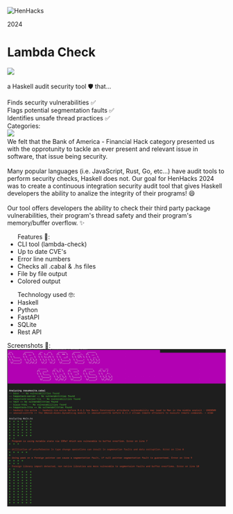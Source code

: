 ![HenHacks](https://d112y698adiu2z.cloudfront.net/photos/production/challenge_photos/002/690/576/datas/full_width.png)

<div class="flex justify-center items-center">
    <p class="text-[#06487E] text-xl font-bold">2024</p>
</div>

<!DOCTYPE html>
<html lang="en">
<head>
    <meta charset="UTF-8">
    <meta name="viewport" content="width=device-width, initial-scale=1.0">
    <!-- Include Tailwind CSS -->
    <link href="https://cdn.jsdelivr.net/npm/tailwindcss@2.2.19/dist/tailwind.min.css" rel="stylesheet">
</head>
<body class="bg-slate-500>

<div class="container mx-auto p-4">
    <div class="flex flex-col justify-center items-center">
        <h1 class="text-3xl font-bold text-center uppercase text-purple-900">Lambda Check</h1>
        <div class='w-10'><img src="https://upload.wikimedia.org/wikipedia/commons/thumb/1/1c/Haskell-Logo.svg/2560px-Haskell-Logo.svg.png" class="w-14 mb-4"></div>
    </div>
    <div class="flex">
        <p class="text-xl text-gray-700">a Haskell audit security tool 🛡️ that...</p>
    </div>
    <div class="grid grid-cols-3 gap-4 mb-4">
        <div class="bg-gray-200 p-4 rounded-md">Finds security vulnerabilities ✅</div>
        <div class="bg-gray-200 p-4 rounded-md">Flags potential segmentation faults  ✅</div>
        <div class="bg-gray-200 p-4 rounded-md">Identifies unsafe thread practices ✅</div>
    </div>
    <div class='mb-4'>
        <div class='font-bold;/.'>Categories: </div>
        <img src='https://upload.wikimedia.org/wikipedia/commons/thumb/2/20/Bank_of_America_logo.svg/1440px-Bank_of_America_logo.svg.png' class="mb-3"/> 
        <div>We felt that the Bank of America - Financial Hack category presented us with the opprotunity to tackle an ever present and relevant issue in software, that issue being security.</div>
        <br/>
        <div>Many popular languages (i.e. JavaScript, Rust, Go, etc...) have audit tools to perform security checks, Haskell does not. Our goal for HenHacks 2024 was to create a continuous integration security audit tool that gives Haskell developers the ability to analize the integrity of their programs! 😄
        </div>
        <br/>
        <div>
        Our tool offers developers the ability to check their third party package vulnerabilities, their program's thread safety and their program's memory/buffer overflow. ✨
        <div>
    </div>
    <div class="rounded-md mt-4 grid grid-cols-2 gap-4">
        <ul class='bg-gray-200 p-4 '>
            <div>Features 🍩:</div>
            <div class="pl-4">
                <li>CLI tool (lambda-check) </li>
                <li>Up to date CVE's<l/i>
                <li>Error line numbers</li>
                <li>Checks all .cabal & .hs files</li>
                <li>File by file output</li>
                <li>Colored output</li>
            </div>
        </ul>
        <ul class='bg-gray-200 p-4 '>
            <div>Technology used 🤓:</div>
            <div class="pl-4">
                <li>Haskell</li>
                <li>Python</li>
                <li>FastAPI</li>
                <li>SQLite</li>
                <li>Rest API</li>
            </div>
        </ul>
    </div>
    <div>
        <div>Screenshots 📸:
        <img src='893AF19A-09DD-4049-8205-94218F5AA301.jpeg'>
    </div>

</body>
</html>
